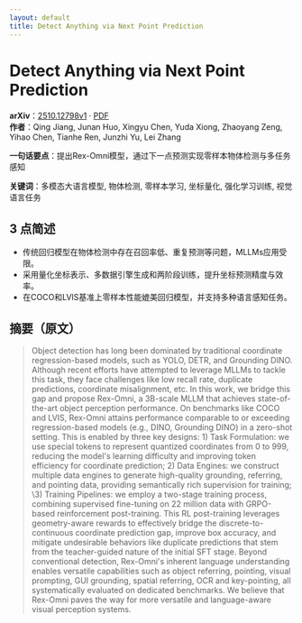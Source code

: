 ```yaml
---
layout: default
title: Detect Anything via Next Point Prediction
---
```


# Detect Anything via Next Point Prediction
**arXiv**：[2510.12798v1](https://arxiv.org/abs/2510.12798) · [PDF](https://arxiv.org/pdf/2510.12798.pdf)  
**作者**：Qing Jiang, Junan Huo, Xingyu Chen, Yuda Xiong, Zhaoyang Zeng, Yihao Chen, Tianhe Ren, Junzhi Yu, Lei Zhang  

**一句话要点**：提出Rex-Omni模型，通过下一点预测实现零样本物体检测与多任务感知

**关键词**：多模态大语言模型, 物体检测, 零样本学习, 坐标量化, 强化学习训练, 视觉语言任务

## 3 点简述
- 传统回归模型在物体检测中存在召回率低、重复预测等问题，MLLMs应用受限。
- 采用量化坐标表示、多数据引擎生成和两阶段训练，提升坐标预测精度与效率。
- 在COCO和LVIS基准上零样本性能媲美回归模型，并支持多种语言感知任务。

## 摘要（原文）

> Object detection has long been dominated by traditional coordinate
> regression-based models, such as YOLO, DETR, and Grounding DINO. Although
> recent efforts have attempted to leverage MLLMs to tackle this task, they face
> challenges like low recall rate, duplicate predictions, coordinate
> misalignment, etc. In this work, we bridge this gap and propose Rex-Omni, a
> 3B-scale MLLM that achieves state-of-the-art object perception performance. On
> benchmarks like COCO and LVIS, Rex-Omni attains performance comparable to or
> exceeding regression-based models (e.g., DINO, Grounding DINO) in a zero-shot
> setting. This is enabled by three key designs: 1) Task Formulation: we use
> special tokens to represent quantized coordinates from 0 to 999, reducing the
> model's learning difficulty and improving token efficiency for coordinate
> prediction; 2) Data Engines: we construct multiple data engines to generate
> high-quality grounding, referring, and pointing data, providing semantically
> rich supervision for training; \3) Training Pipelines: we employ a two-stage
> training process, combining supervised fine-tuning on 22 million data with
> GRPO-based reinforcement post-training. This RL post-training leverages
> geometry-aware rewards to effectively bridge the discrete-to-continuous
> coordinate prediction gap, improve box accuracy, and mitigate undesirable
> behaviors like duplicate predictions that stem from the teacher-guided nature
> of the initial SFT stage. Beyond conventional detection, Rex-Omni's inherent
> language understanding enables versatile capabilities such as object referring,
> pointing, visual prompting, GUI grounding, spatial referring, OCR and
> key-pointing, all systematically evaluated on dedicated benchmarks. We believe
> that Rex-Omni paves the way for more versatile and language-aware visual
> perception systems.

